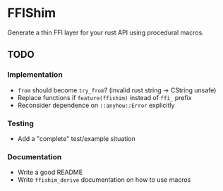 # FFIShim

Generate a thin FFI layer for your rust API using procedural macros.

## TODO

### Implementation

 - `from` should become `try_from`? (invalid rust string -> CString unsafe)
 - Replace functions if `feature(ffishim)` instead of `ffi_` prefix
 - Reconsider dependence on `::anyhow::Error` explicitly

### Testing

 - Add a "complete" test/example situation

### Documentation

 - Write a good README
 - Write `ffishim_derive` documentation on how to use macros
